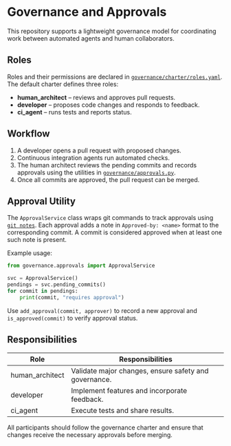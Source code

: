 # Governance and Approvals

This repository supports a lightweight governance model for coordinating work
between automated agents and human collaborators.

## Roles

Roles and their permissions are declared in [`governance/charter/roles.yaml`](../governance/charter/roles.yaml).
The default charter defines three roles:

- **human_architect** – reviews and approves pull requests.
- **developer** – proposes code changes and responds to feedback.
- **ci_agent** – runs tests and reports status.

## Workflow

1. A developer opens a pull request with proposed changes.
2. Continuous integration agents run automated checks.
3. The human architect reviews the pending commits and records approvals using
   the utilities in [`governance/approvals.py`](../governance/approvals.py).
4. Once all commits are approved, the pull request can be merged.

## Approval Utility

The `ApprovalService` class wraps git commands to track approvals using
[`git notes`](https://git-scm.com/docs/git-notes). Each approval adds a note in
`Approved-by: <name>` format to the corresponding commit. A commit is considered
approved when at least one such note is present.

Example usage:

```python
from governance.approvals import ApprovalService

svc = ApprovalService()
pendings = svc.pending_commits()
for commit in pendings:
    print(commit, "requires approval")
```

Use `add_approval(commit, approver)` to record a new approval and
`is_approved(commit)` to verify approval status.

## Responsibilities

| Role            | Responsibilities                                      |
|-----------------|--------------------------------------------------------|
| human_architect | Validate major changes, ensure safety and governance. |
| developer       | Implement features and incorporate feedback.          |
| ci_agent        | Execute tests and share results.                      |

All participants should follow the governance charter and ensure that changes
receive the necessary approvals before merging.
